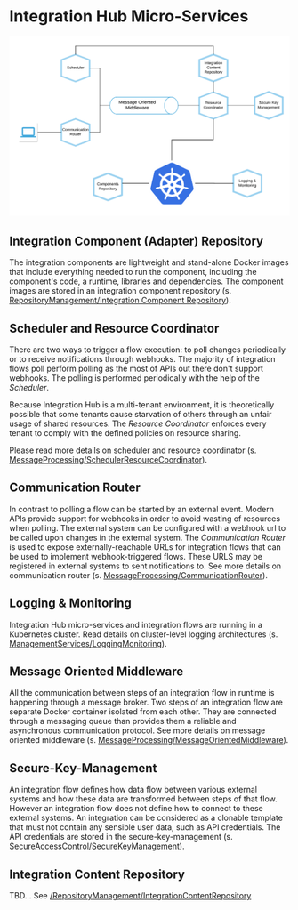 # Integration Hub Micro-Services

![Integration Hub Microservices](Assets/IntegrationHubMicroservices.png)


## Integration Component (Adapter) Repository

The integration components are lightweight and stand-alone Docker images that include everything needed to run the
component, including the component's code, a runtime, libraries and dependencies. The component images are stored in an
integration component repository (s. [RepositoryManagement/Integration Component Repository](RepositoryManagement/IntegrationComponentRepository.md)).

## Scheduler and Resource Coordinator

There are two ways to trigger a flow execution: to poll changes periodically or to receive notifications through webhooks.
The majority of integration flows poll perform polling as the most of APIs out there don't support webhooks. The polling
is performed periodically with the help of the *Scheduler*.

Because Integration Hub is a multi-tenant environment, it is theoretically possible that some tenants cause starvation
of others through an unfair usage of shared resources. The *Resource Coordinator* enforces  every tenant to comply with
the defined policies on resource sharing.

Please read more details on scheduler and resource coordinator (s. [MessageProcessing/SchedulerResourceCoordinator](MessageProcessing/SchedulerResourceCoordinator.md)).

## Communication Router

In contrast to polling a flow can be started by an external event. Modern APIs provide support for webhooks in order to
avoid wasting of resources when polling. The external system can be configured with a webhook url to be called upon
changes in the external system. The *Communication Router* is used to expose externally-reachable URLs for integration
flows that can be used to implement webhook-triggered flows. These URLS may be registered in external systems to sent
notifications to. See more details on communication router (s. [MessageProcessing/CommunicationRouter](MessageProcessing/CommunicationRouter.md)).

## Logging & Monitoring

Integration Hub micro-services and integration flows are running in a Kubernetes
cluster. Read details on cluster-level logging architectures (s. [ManagementServices/LoggingMonitoring](ManagementServices/LoggingMonitoring.md)).

## Message Oriented Middleware

All the communication between steps of an integration flow in runtime is happening through a message broker. Two steps
of an integration flow are separate Docker container isolated from each other. They are connected through a messaging
queue than provides them a reliable and asynchronous communication protocol. See more details on  message oriented middleware (s. [MessageProcessing/MessageOrientedMiddleware](MessageProcessing/MessageOrientedMiddleware.md)).

## Secure-Key-Management

An integration flow defines how data flow between various external systems and how these data are transformed between
steps of that flow. However an integration flow does not define how to connect to these external systems. An integration
can be considered as a clonable template that must not contain any sensible user data, such as API credentials. The API
credentials are stored in the secure-key-management (s. [SecureAccessControl/SecureKeyManagement](SecureAccessControl/SecureKeyManagement.md)).

## Integration Content Repository
TBD... See [/RepositoryManagement/IntegrationContentRepository](/RepositoryManagement/IntegrationContentRepository.md)
